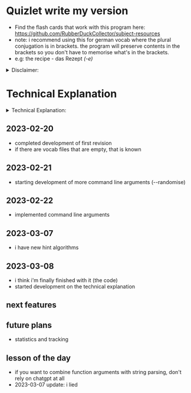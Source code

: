# Quizlet write my version
- Find the flash cards that work with this program here: https://github.com/RubberDuckCollector/subject-resources
- note: i recommend using this for german vocab where the plural conjugation is in brackets. the program will preserve contents in the brackets so you don't have to memorise what's in the brackets.
- e.g: the recipe - das Rezept *(-e)*

<details><summary>Disclaimer:</summary>
<code>results.txt</code> may have random vocab answers in it, i guess it can be a demonstration of what goes on during program execution and the file when you abort the program with Ctrl + C (contents of the file haven't been cleared yet) but it's mainly from my testing of the program
</details>

# Technical Explanation
<details><summary>Technical Explanation:</summary>
    <details><summary>Relevant files:</summary>
        <ul>
            <li><code>constants.py</code>: contains the <code>chars_to_ignore</code> list. It's in the file because I can be imported to all my test files. It lets me manage a global variable across many scripts, making it easy to test code in different files with a known piece of data. Being requireable in a separate file makes it easier to debug too. I want all my tests and <code>main.py</code> to be on the same page and working with the same constants.</li>
            <li><code></code></li>
        </ul>
    </details>
    <details><summary>The code:</summary> <!-- THE CODE -->
        <details><summary>Imports:</summary> <!-- IMPORTS -->
            <ol>
                <li><code>os</code> in <code>(main.py)</code>[https://github.com/RubberDuckCollector/quizlet-write/main.py]: used to detect the operating system the user is running the revision on, clears the terminal to make sure each question appears starting from the same place.</li>
                <li><code>sys</code>: used in conjunction with <code>os</code> to clear the terminal, also manages the command line arguments.</li>
                <li><code>time</code>: used to pause the program to let the user read what's on the screen. The text is also in different colours which makes it a bit easier to read because it stands out.</li>
                <li><code>random</code>: use <code>random.shuffle</code> to jumble up the key and value pairs in the <code></code> dict, they will be in a pseudo-random order when they're looped through if user specifies <code>--rand</code> in the command line arguments.</li>
            </ol>
        </details>
    </details>
</details>

## 2023-02-20
- completed development of first revision
- if there are vocab files that are empty, that is known

## 2023-02-21
- starting development of more command line arguments (--randomise)

## 2023-02-22
- implemented command line arguments

## 2023-03-07
- i have new hint algorithms

## 2023-03-08
- i think i'm finally finished with it (the code)
- started development on the technical explanation

## next features


## future plans
- statistics and tracking

## lesson of the day
- if you want to combine function arguments with string parsing, don't rely on chatgpt at all
- 2023-03-07 update: i lied
